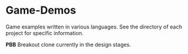 # Game-Demos
Game examples written in various languages. See the directory of each project for specific information.

**PBB** Breakout clone currently in the design stages. 
